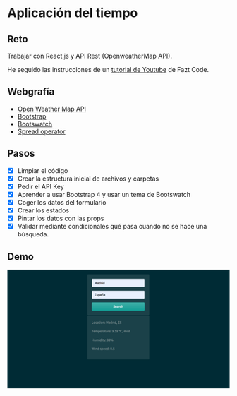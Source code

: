 # Aplicación del tiempo

## Reto

Trabajar con React.js y API Rest (OpenweatherMap API).

He seguido las instrucciones de un [tutorial de Youtube](https://www.youtube.com/watch?v=au_SDHTWgXw) de Fazt Code.

## Webgrafía

- [Open Weather Map API](https://openweathermap.org/api)
- [Bootstrap](https://getbootstrap.com/docs/4.4/getting-started/introduction/)
- [Bootswatch](https://bootswatch.com/)
- [Spread operator](https://developer.mozilla.org/es/docs/Web/JavaScript/Referencia/Operadores/Spread_operator)

## Pasos

- [x] Limpiar el código
- [x] Crear la estructura inicial de archivos y carpetas
- [x] Pedir el API Key
- [x] Aprender a usar Bootstrap 4 y usar un tema de Bootswatch
- [x] Coger los datos del formulario
- [x] Crear los estados
- [x] Pintar los datos con las props
- [x] Validar mediante condicionales qué pasa cuando no se hace una búsqueda.

## Demo

![Demo](https://github.com/sandrusmb/weather-application/blob/master/src/images/demo.png?raw=true)
